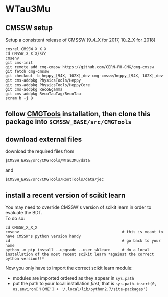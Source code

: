 # WTau3Mu
## CMSSW setup
Setup a consistent release of CMSSW (9_4_X for 2017, 10_2_X for 2018)
```
cmsrel CMSSW_X_X_X
cd CMSSW_X_X_X/src
cmsenv
git cms-init
git remote add cmg-cmssw https://github.com/CERN-PH-CMG/cmg-cmssw
git fetch cmg-cmssw
git checkout -b heppy_[94X, 102X]_dev cmg-cmssw/heppy_[94X, 102X]_dev
git cms-addpkg PhysicsTools/Heppy
git cms-addpkg PhysicsTools/HeppyCore
git cms-addpkg RecoEgamma
git cms-addpkg RecoTauTag/RecoTau
scram b -j 8
```
## follow [CMGTools](https://github.com/CERN-PH-CMG/cmgtools-lite) installation, then clone this package into `$CMSSW_BASE/src/CMGTools`

## download external files
download the required files from 
```
$CMSSW_BASE/src/CMGTools/WTau3Mu/data
``` 
and 
```
$CMSSW_BASE/src/CMGTools/RootTools/data/jec
```

## install a recent version of scikit learn  
You may need to override CMSSW's version of scikit learn in order to evaluate the BDT.  
To do so:  
```
cd CMSSW_X_X_X
cmsenv                                             # this is meant to have CMSSW's python version handy
cd                                                 # go back to your home
python -m pip install --upgrade --user sklearn     # do a local installation of the most recent scikit learn *against the correct python version!!*
```  

Now you only have to import the correct scikit learn module:
* modules are imported ordered as they appear in `sys.path`
* put the path to your local installation *first*, that is `sys.path.insert(0, os.environ['HOME'] + '/.local/lib/python2.7/site-packages')` 
